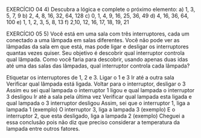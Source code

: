 
EXERCÍCIO 04
4) Descubra a lógica e complete o próximo elemento:
a) 1, 3, 5, 7, 9
b) 2, 4, 8, 16, 32, 64, 128
c) 0, 1, 4, 9, 16, 25, 36, 49
d) 4, 16, 36, 64, 100
e) 1, 1, 2, 3, 5, 8, 13
f) 2,10, 12, 16, 17, 18, 19, 21


 
EXERCÍCIO 05
5) Você está em uma sala com três interruptores, cada um conectado a uma lâmpada em salas diferentes. Você não pode ver as lâmpadas da sala em que está, mas pode ligar e desligar os interruptores quantas vezes quiser. Seu objetivo é descobrir qual interruptor controla qual lâmpada. Como você faria para descobrir, usando apenas duas idas até uma das salas das lâmpadas, qual interruptor controla cada lâmpada?  

Etiquetar os interruptores de 1, 2 e 3.
Ligar o 1 e 3
Ir até a outra sala
Verificar qual lâmpada está ligada.
Voltar para o interruptor, desligar o 3
Assim eu sei qual lampada o interruptor 1 ligou e qual lampada o interruptor 3 desligou
Ir até a sala pela última vez
Verificar qual lampada esta ligada e qual lampada o 3 interruptor desligou
Assim, sei que o interruptor 1, liga a lampada 1 (exemplo)
O interruptor 3, liga a lampada 3 (exemplo)
E o interruptor 2, que esta desligado, liga a lampada 2 (exemplo)
Cheguei a essa conclusão pois não diz que preciso considerar a temperatura da lampada entre outros fatores.
 